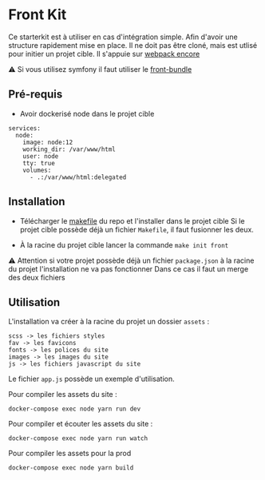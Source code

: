 Front Kit 
========

Ce starterkit est à utiliser en cas d'intégration simple. Afin d'avoir une structure rapidement mise en place. 
Il ne doit pas être cloné, mais est utlisé pour initier un projet cible. 
Il s'appuie sur [webpack encore](https://symfony.com/doc/current/frontend.html)

⚠️ Si vous utilisez symfony il faut utiliser le [front-bundle](https://github.com/umanit/front-bundle)


Pré-requis
--------

* Avoir dockerisé node dans le projet cible

```
services:
  node:
    image: node:12
    working_dir: /var/www/html
    user: node
    tty: true
    volumes:
      - .:/var/www/html:delegated
```

Installation
--------

* Télécharger le [makefile](https://raw.githubusercontent.com/umanit/front-kit/master/Makefile) du repo et l'installer dans le projet cible
Si le projet cible possède déjà un fichier `Makefile`, il faut fusionner les deux.

* À la racine du projet cible lancer la commande 
```make init front```

⚠️ Attention si votre projet possède déjà un fichier `package.json` à la racine du projet l'installation ne va pas fonctionner
Dans ce cas il faut un merge des deux fichiers 

Utilisation
--------

L'installation va créer à la racine du projet un dossier `assets` :

```
scss -> les fichiers styles
fav -> les favicons
fonts -> les polices du site
images -> les images du site
js -> les fichiers javascript du site
```

Le fichier `app.js` possède un exemple d'utilisation.

Pour compiler les assets du site : 

```
docker-compose exec node yarn run dev
```

Pour compiler et écouter les assets du site : 

```
docker-compose exec node yarn run watch
```

Pour compiler les assets pour la prod

```
docker-compose exec node yarn build
```
